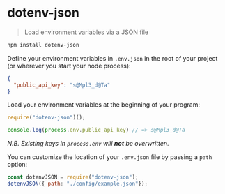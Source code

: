 # dotenv-json

> Load environment variables via a JSON file

```bash
npm install dotenv-json
```

Define your environment variables in `.env.json` in the root of your project (or wherever you start your node process):

```json
{
  "public_api_key": "s@Mpl3_d@Ta"
}
```

Load your environment variables at the beginning of your program:

```js
require("dotenv-json")();

console.log(process.env.public_api_key) // => s@Mpl3_d@Ta
```

_N.B. Existing keys in `process.env` will **not** be overwritten._

You can customize the location of your `.env.json` file by passing a `path` option:

```js
const dotenvJSON = require("dotenv-json");
dotenvJSON({ path: "./config/example.json"});
```
